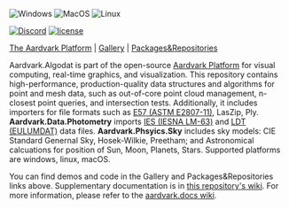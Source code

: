 ![Windows](https://github.com/aardvark-platform/aardvark.algodat/workflows/Windows/badge.svg)
![MacOS](https://github.com/aardvark-platform/aardvark.algodat/workflows/MacOS/badge.svg)
![Linux](https://github.com/aardvark-platform/aardvark.algodat/workflows/Linux/badge.svg)

[![Discord](https://badgen.net/discord/online-members/UyecnhM)](https://discord.gg/UyecnhM)
[![license](https://img.shields.io/github/license/aardvark-platform/aardvark.algodat.svg)](https://github.com/aardvark-platform/aardvark.algodat/blob/master/LICENSE)

[The Aardvark Platform](https://aardvarkians.com/) |
[Gallery](https://github.com/aardvark-platform/aardvark.docs/wiki/Gallery) | 
[Packages&Repositories](https://github.com/aardvark-platform/aardvark.docs/wiki/Packages-and-Repositories)

Aardvark.Algodat is part of the open-source [Aardvark Platform](https://github.com/aardvark-platform) for visual computing, real-time graphics, and visualization. This repository contains high-performance, production-quality data structures and algorithms for point and mesh data, such as out-of-core point cloud management, n-closest point queries, and intersection tests. Additionally, it includes importers for file formats such as [E57 (ASTM E2807-11)](https://www.astm.org/Standards/E2807.htm), LasZip, Ply. **Aardvark.Data.Photometry** imports [IES (IESNA LM-63)](https://www.ies.org/product/standard-file-format-for-electronic-transfer-of-photometric-data/) and [LDT (EULUMDAT)](https://en.wikipedia.org/wiki/EULUMDAT) data files. **Aardvark.Phsyics.Sky** includes sky models: CIE Standard Genernal Sky, Hosek-Wilkie, Preetham; and Astronomical calcuations for position of Sun, Moon, Planets, Stars. Supported platforms are windows, linux, macOS.

You can find demos and code in the Gallery and Packages&Repositories links above. Supplementary documentation is in [this repository's wiki](https://github.com/aardvark-platform/aardvark.algodat/wiki). For more information, please refer to the [aardvark.docs wiki](https://github.com/aardvark-platform/aardvark.docs/wiki).
